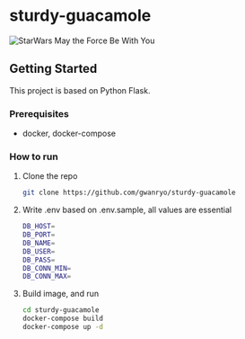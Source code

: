 # sturdy-guacamole

![StarWars](https://salt-pro.com/wp-content/uploads/2017/01/may_the_force_be_with_you___yoda_flag_by_osflag-d9xe904.jpg)
May the Force Be With You

## Getting Started

This project is based on Python Flask.

### Prerequisites

* docker, docker-compose

### How to run

1. Clone the repo

    ```bash
    git clone https://github.com/gwanryo/sturdy-guacamole
    ```

2. Write .env based on .env.sample, all values are essential

    ```bash
    DB_HOST=
    DB_PORT=
    DB_NAME=
    DB_USER=
    DB_PASS=
    DB_CONN_MIN=
    DB_CONN_MAX=
    ```

3. Build image, and run

    ```bash
    cd sturdy-guacamole
    docker-compose build
    docker-compose up -d
    ```
